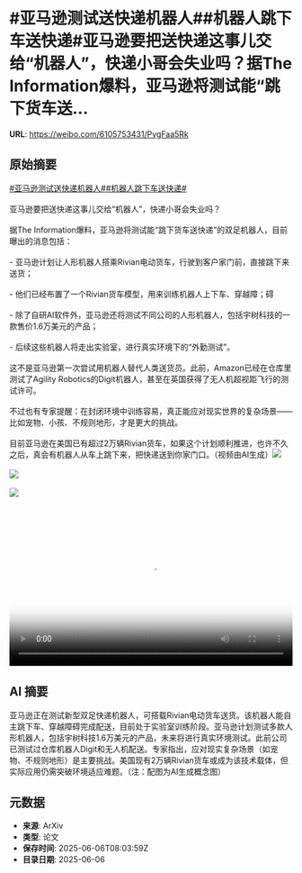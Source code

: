 # #亚马逊测试送快递机器人##机器人跳下车送快递#亚马逊要把送快递这事儿交给“机器人”，快递小哥会失业吗？据The Information爆料，亚马逊将测试能“跳下货车送...

**URL**: https://weibo.com/6105753431/PvgFaa5Rk

## 原始摘要

<a href="https://m.weibo.cn/search?containerid=231522type%3D1%26t%3D10%26q%3D%23%E4%BA%9A%E9%A9%AC%E9%80%8A%E6%B5%8B%E8%AF%95%E9%80%81%E5%BF%AB%E9%80%92%E6%9C%BA%E5%99%A8%E4%BA%BA%23&amp;extparam=%23%E4%BA%9A%E9%A9%AC%E9%80%8A%E6%B5%8B%E8%AF%95%E9%80%81%E5%BF%AB%E9%80%92%E6%9C%BA%E5%99%A8%E4%BA%BA%23" data-hide=""><span class="surl-text">#亚马逊测试送快递机器人#</span></a><a href="https://m.weibo.cn/search?containerid=231522type%3D1%26t%3D10%26q%3D%23%E6%9C%BA%E5%99%A8%E4%BA%BA%E8%B7%B3%E4%B8%8B%E8%BD%A6%E9%80%81%E5%BF%AB%E9%80%92%23&amp;extparam=%23%E6%9C%BA%E5%99%A8%E4%BA%BA%E8%B7%B3%E4%B8%8B%E8%BD%A6%E9%80%81%E5%BF%AB%E9%80%92%23" data-hide=""><span class="surl-text">#机器人跳下车送快递#</span></a><br><br>亚马逊要把送快递这事儿交给“机器人”，快递小哥会失业吗？<br><br>据The Information爆料，亚马逊将测试能“跳下货车送快递”的双足机器人，目前曝出的消息包括：<br><br>- 亚马逊计划让人形机器人搭乘Rivian电动货车，行驶到客户家门前，直接跳下来送货；<br><br>- 他们已经布置了一个Rivian货车模型，用来训练机器人上下车、穿越障；碍<br><br>- 除了自研AI软件外，亚马逊还将测试不同公司的人形机器人，包括宇树科技的一款售价1.6万美元的产品；<br><br>- 后续这些机器人将走出实验室，进行真实环境下的“外勤测试”。<br><br>这不是亚马逊第一次尝试用机器人替代人类送货员。此前，Amazon已经在仓库里测试了Agility Robotics的Digit机器人，甚至在英国获得了无人机超视距飞行的测试许可。<br><br>不过也有专家提醒：在封闭环境中训练容易，真正能应对现实世界的复杂场景——比如宠物、小孩、不规则地形，才是更大的挑战。<br><br>目前亚马逊在美国已有超过2万辆Rivian货车，如果这个计划顺利推进，也许不久之后，真会有机器人从车上跳下来，把快递送到你家门口。（视频由AI生成）<img style="" src="https://tvax1.sinaimg.cn/large/006Fd7o3gy1i25ipsyga0j30xc0irqha.jpg" referrerpolicy="no-referrer"><br><br><img style="" src="https://tvax4.sinaimg.cn/large/006Fd7o3ly1i25is0rfgqj30u00u0wfw.jpg" referrerpolicy="no-referrer"><br><br><img style="" src="https://tvax2.sinaimg.cn/large/006Fd7o3gy1i25iq2jwfnj30p00gjtfy.jpg" referrerpolicy="no-referrer"><br><br><br clear="both"><div style="clear: both"></div><video controls="controls" poster="https://tvax1.sinaimg.cn/orj480/006Fd7o3ly1i25is0dn9mj30u00u0wfw.jpg" style="width: 100%"><source src="https://f.video.weibocdn.com/o0/7mXb16jqlx08oPjmwwic010412003sCw0E010.mp4?label=mp4_720p&amp;template=720x720.24.0&amp;ori=0&amp;ps=1CwnkDw1GXwCQx&amp;Expires=1749200574&amp;ssig=L2S8j45gCO&amp;KID=unistore,video"><source src="https://f.video.weibocdn.com/o0/esyREmd0lx08oPjmtel2010412002aLP0E010.mp4?label=mp4_hd&amp;template=540x540.24.0&amp;ori=0&amp;ps=1CwnkDw1GXwCQx&amp;Expires=1749200574&amp;ssig=AFGtIaBc%2Fy&amp;KID=unistore,video"><source src="https://f.video.weibocdn.com/o0/Z7p48NDslx08oPjmo2Uo010412001e6y0E010.mp4?label=mp4_ld&amp;template=360x360.24.0&amp;ori=0&amp;ps=1CwnkDw1GXwCQx&amp;Expires=1749200574&amp;ssig=j3gTQiUO98&amp;KID=unistore,video"><p>视频无法显示，请前往<a href="https://video.weibo.com/show?fid=1034%3A5174521708347522" target="_blank" rel="noopener noreferrer">微博视频</a>观看。</p></video>

## AI 摘要

亚马逊正在测试新型双足快递机器人，可搭载Rivian电动货车送货。该机器人能自主跳下车、穿越障碍完成配送，目前处于实验室训练阶段。亚马逊计划测试多款人形机器人，包括宇树科技1.6万美元的产品，未来将进行真实环境测试。此前公司已测试过仓库机器人Digit和无人机配送。专家指出，应对现实复杂场景（如宠物、不规则地形）是主要挑战。美国现有2万辆Rivian货车或成为该技术载体，但实际应用仍需突破环境适应难题。（注：配图为AI生成概念图）

## 元数据

- **来源**: ArXiv
- **类型**: 论文
- **保存时间**: 2025-06-06T08:03:59Z
- **目录日期**: 2025-06-06
